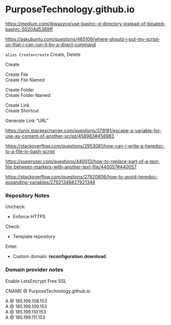 # PurposeTechnology.github.io

https://medium.com/@waxzce/use-bashrc-d-directory-instead-of-bloated-bashrc-50204d5389ff

https://askubuntu.com/questions/465109/where-should-i-put-my-script-so-that-i-can-run-it-by-a-direct-command

``
alias Create=create
``
Create, Delete


Create  

Create File   
Create File Named

Create Folder  
Create Folder Named  

Create Link  
Create Shortcut  

Generate Link "URL"  

https://unix.stackexchange.com/questions/379181/escape-a-variable-for-use-as-content-of-another-script/458983#458983


https://stackoverflow.com/questions/2953081/how-can-i-write-a-heredoc-to-a-file-in-bash-script

https://superuser.com/questions/440013/how-to-replace-part-of-a-text-file-between-markers-with-another-text-file/440057#440057

https://stackoverflow.com/questions/27920806/how-to-avoid-heredoc-expanding-variables/27921346#27921346


### Repository Notes

Uncheck: 
* Enforce HTTPS 

Check: 
* Template repository 

Enter: 
* Custom domain: **reconfiguration.download**


### Domain provider notes
Enable LetsEncrypt Free SSL


 CNAME @ PurposeTechnology.github.io

 A @ 185.199.108.153  
 A @ 185.199.109.153  
 A @ 185.199.110.153  
 A @ 185.199.111.153  
